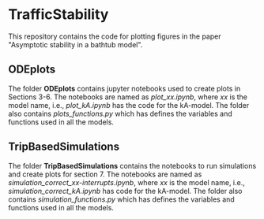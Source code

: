 # TrafficStability
This repository contains the code for plotting figures in the paper "Asymptotic stability in a bathtub model".

## ODEplots
The folder **ODEplots** contains jupyter notebooks used to create plots in Sections 3-6. The notebooks are named as *plot_xx.ipynb*, where *xx* is the model name, i.e., *plot_kA.ipynb* has the code for the kA-model. The folder also contains *plots_functions.py* which has defines the variables and functions used in all the models.

## TripBasedSimulations
The folder **TripBasedSimulations** contains the notebooks to run simulations and create plots for section 7. The notebooks are named as *simulation_correct_xx-interrupts.ipynb*, where *xx* is the model name, i.e., *simulation_correct_kA.ipynb* has code for the kA-model. The folder also contains *simulation_functions.py* which has defines the variables and functions used in all the models.
